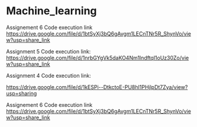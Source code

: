 # Machine_learning

Assignement 6 Code execution link
https://drive.google.com/file/d/1btSyXj3bQ6gAvgm1LECnTNr5R_ShynVo/view?usp=share_link

Assignment 5 Code execution link:
https://drive.google.com/file/d/1nrbGYgVk5daKO4Nm1Indftql1oUz30Zo/view?usp=share_link

Assignment 4 Code execution link:

https://drive.google.com/file/d/1kESPi--DtkctoE-PU8hI1PHjlpDt7Zya/view?usp=sharing


Assignement 6 Code execution link
https://drive.google.com/file/d/1btSyXj3bQ6gAvgm1LECnTNr5R_ShynVo/view?usp=share_link

